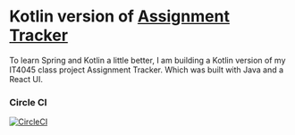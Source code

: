 # Kotlin version of [Assignment Tracker](https://github.com/jeremylshepherd/assignment_tracker)

To learn Spring and Kotlin a little better, I am building a Kotlin version of my IT4045 class project Assignment Tracker. Which was built with Java and a React UI.

### Circle CI
[![CircleCI](https://dl.circleci.com/status-badge/img/gh/jeremylshepherd/assignment_tracker_kt/tree/master.svg?style=shield)](https://dl.circleci.com/status-badge/redirect/gh/jeremylshepherd/assignment_tracker_kt/tree/master)